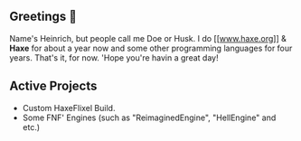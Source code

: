 ## Greetings 👋

Name's Heinrich, but people call me Doe or Husk.
I do [[www.haxe.org]] & **Haxe** for about a year now and some other programming languages for four years.
That's it, for now. 'Hope you're havin a great day!

## Active Projects
- Custom HaxeFlixel Build.
- Some FNF' Engines (such as "ReimaginedEngine", "HellEngine" and etc.)
<!--
**hxida/hxida** is a ✨ _special_ ✨ repository because its `README.md` (this file) appears on your GitHub profile.

Here are some ideas to get you started:

- 🔭 I’m currently working on ...
- 🌱 I’m currently learning ...
- 👯 I’m looking to collaborate on ...
- 🤔 I’m looking for help with ...
- 💬 Ask me about ...
- 📫 How to reach me: ...
- 😄 Pronouns: ...
- ⚡ Fun fact: ...
-->
